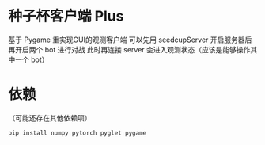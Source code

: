 # 种子杯客户端 Plus

基于 Pygame 重实现GUI的观测客户端
可以先用 seedcupServer 开启服务器后再开启两个 bot 进行对战
此时再连接 server 会进入观测状态（应该是能够操作其中一个 bot）

# 依赖
（可能还存在其他依赖项）
```shell
pip install numpy pytorch pyglet pygame
```
